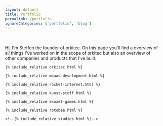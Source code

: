```yaml
---
layout: default
title: Portfolio
permalink: /portfolio
ignoreCategories: ['portfolio', 'blog']
---
```


<div class="row listrecent">
<br><br>
Hi, I'm Steffen the founder of orkitec. On this page you'll find a overview of all things I've worked on in the scope of orkitec but also an overview of other companies and products that I've built.

	{% include_relative orkitec.html %}
	
	{% include_relative mbaas-development.html %}
	
	{% include_relative rocket-internet.html %}
	
	{% include_relative kunst-stoff.html %}
	
	{% include_relative exozet-games.html %}

	{% include_relative rotobee.html %}
	
	<!--{% include_relative studies.html %}-->

</div>